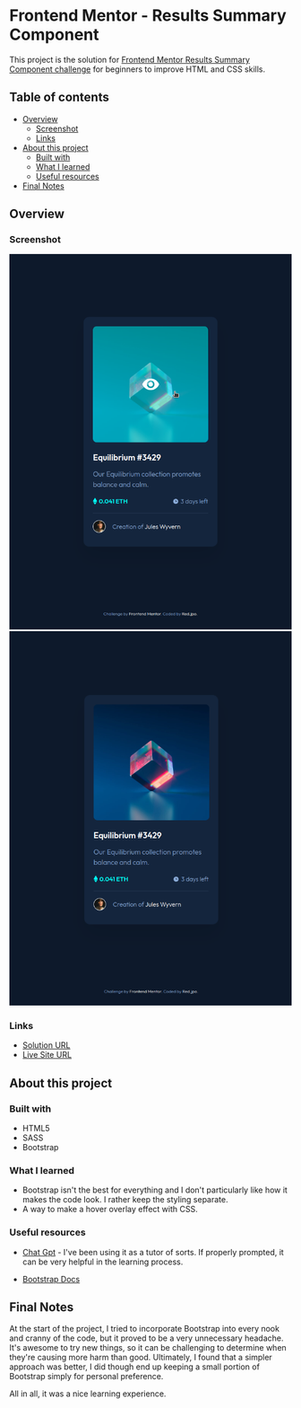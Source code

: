 # Frontend Mentor - Results Summary Component

This project is the solution for [Frontend Mentor Results Summary Component challenge](https://www.frontendmentor.io/challenges/results-summary-component-CE_K6s0maV/hub) for beginners to improve HTML and CSS skills.

## Table of contents

+ [Overview](#overview)
  + [Screenshot](#screenshot)
  + [Links](#links)
+ [About this project](#about-this-project)
  + [Built with](#built-with)
  + [What I learned](#what-i-learned)
  + [Useful resources](#useful-resources)
+ [Final Notes](#final-notes)

## Overview

### Screenshot
![](/images/Screenshot-active.png)
![](/images/Screenshot.png)

### Links

- [Solution URL](https://github.com/red-jpo/NFT-Preview-Card-Component-Solution)
- [Live Site URL](https://red-jpo.github.io/NFT-Preview-Card-Component-Solution/)

## About this project

### Built with

- HTML5
- SASS
- Bootstrap

### What I learned

- Bootstrap isn't the best for everything and I don't particularly like how it makes the code look. I rather keep the styling separate.
- A way to make a hover overlay effect with CSS.

### Useful resources

- [Chat Gpt](https://chat.openai.com/) - I've been using it as a tutor of sorts. If properly prompted, it can be very helpful in the learning process.

- [Bootstrap Docs](https://getbootstrap.com/docs/5.3/getting-started/introduction/)

## Final Notes

At the start of the project, I tried to incorporate Bootstrap into every nook and cranny of the code, but it proved to be a very unnecessary headache. It's awesome to try new things, so it can be challenging to determine when they're causing more harm than good. Ultimately, I found that a simpler approach was better, I did though end up keeping a small portion of Bootstrap simply for personal preference.

All in all, it was a nice learning experience.

